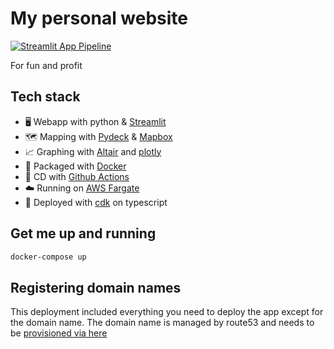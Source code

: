 # My personal website
[![Streamlit App Pipeline](https://github.com/RafaelAMello/rafaelathaydemello-website/actions/workflows/pipeline.yml/badge.svg?branch=main)](https://github.com/RafaelAMello/rafaelathaydemello-website/actions/workflows/pipeline.yml)

For fun and profit
## Tech stack
- 🖥️ Webapp with python & [Streamlit](https://streamlit.io/)
- 🗺️ Mapping with [Pydeck](https://deckgl.readthedocs.io/en/latest/) & [Mapbox](https://www.mapbox.com/)
- 📈 Graphing with [Altair](https://altair-viz.github.io/) and [plotly](https://plotly.com/python/)
- 🔨 Packaged with [Docker](https://www.docker.com/)
- 👷 CD with [Github Actions](https://github.com/features/actions)
- ☁️ Running on [AWS Fargate](https://aws.amazon.com/fargate/)
- 🚢 Deployed with [cdk](https://docs.aws.amazon.com/cdk/latest/guide/home.html) on typescript
## Get me up and running
```bash
docker-compose up
```

## Registering domain names
This deployment included everything you need to deploy the app except for the domain name.
The domain name is managed by route53 and needs to be [provisioned via here](https://console.aws.amazon.com/route53/v2/home#Dashboard)
